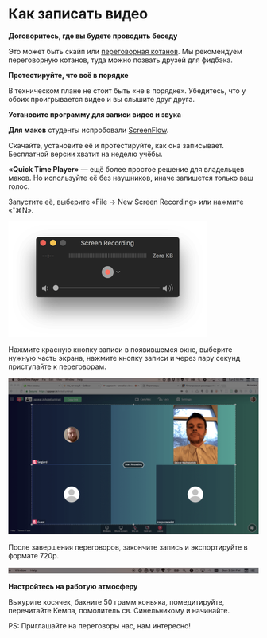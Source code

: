 # Как записать видео

**Договоритесь, где вы будете проводить беседу**

Это может быть скайп или [переговорная котанов](http://appear.in/koteilluminati). Мы рекомендуем переговорную котанов, туда можно позвать друзей для фидбэка.

**Протестируйте, что всё в порядке**

В техническом плане не стоит быть «не в порядке». Убедитесь, что у обоих проигрывается видео и вы слышите друг друга.

**Установите программу для записи видео и звука**

**Для маков** студенты испробовали [ScreenFlow](https://www.telestream.net/screenflow/).

Скачайте, установите её и протестируйте, как она записывает. Бесплатной версии хватит на неделю учёбы.

**«Quick Time Player»** — ещё более простое решение для владельцев маков. Но используйте её без наушников, иначе запишется только ваш голос.

Запустите её, выберите «File → New Screen Recording» или нажмите «ˆ⌘N».

![](qtp-window.png)

Нажмите красную кнопку записи в появившемся окне, выберите нужную часть экрана, нажмите кнопку записи и через пару секунд приступайте к переговорам.

![](qtp-record.png)

После завершения переговоров, закончите запись и экспортируйте в формате 720p.

![](qtp-stop.png)

**Настройтесь на работую атмосферу**

Выкурите косячек, бахните 50 грамм коньяка, помедитируйте, перечитайте Кемпа, помолитель св. Синельникому и начинайте.

PS: Приглашайте на переговоры нас, нам интересно!